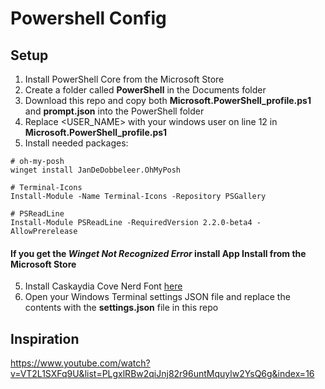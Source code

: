 # Powershell Config

## Setup

1. Install PowerShell Core from the Microsoft Store
2. Create a folder called **PowerShell** in the Documents folder
3. Download this repo and copy both **Microsoft.PowerShell_profile.ps1** and **prompt.json** into the PowerShell folder
4. Replace <USER_NAME> with your windows user on line 12 in **Microsoft.PowerShell_profile.ps1**
5. Install needed packages:

```
# oh-my-posh
winget install JanDeDobbeleer.OhMyPosh

# Terminal-Icons
Install-Module -Name Terminal-Icons -Repository PSGallery

# PSReadLine
Install-Module PSReadLine -RequiredVersion 2.2.0-beta4 -AllowPrerelease
```

#### If you get the **_Winget Not Recognized Error_** install **App Install** from the Microsoft Store

5. Install Caskaydia Cove Nerd Font [here](https://www.nerdfonts.com/font-downloads)
6. Open your Windows Terminal settings JSON file and replace the contents with the **settings.json** file in this repo

## Inspiration
https://www.youtube.com/watch?v=VT2L1SXFq9U&list=PLgxlRBw2qiJnj82r96untMquylw2YsQ6g&index=16
